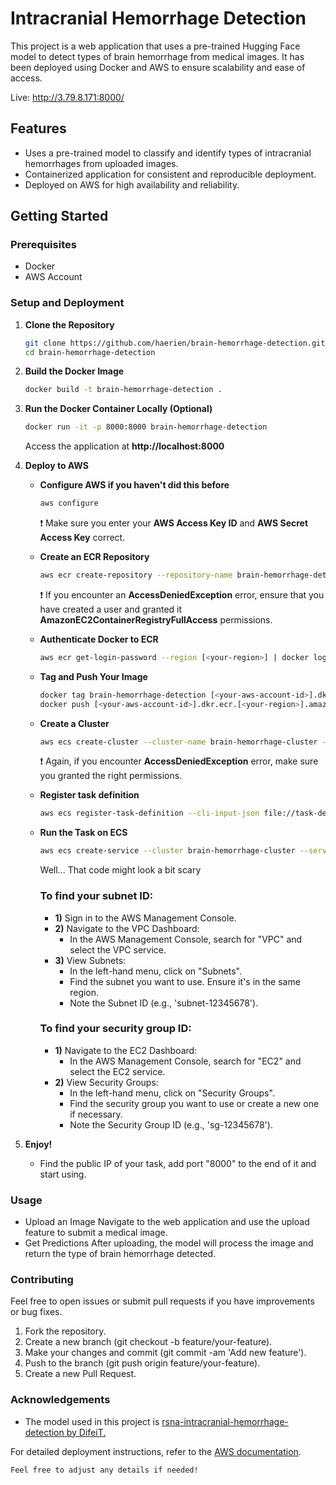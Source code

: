# Intracranial Hemorrhage Detection

This project is a web application that uses a pre-trained Hugging Face model to detect types of brain hemorrhage from medical images. It has been deployed using Docker and AWS to ensure scalability and ease of access.

Live: http://3.79.8.171:8000/

## Features

- Uses a pre-trained model to classify and identify types of intracranial hemorrhages from uploaded images.
- Containerized application for consistent and reproducible deployment.
- Deployed on AWS for high availability and reliability.

## Getting Started

### Prerequisites

- Docker
- AWS Account

### Setup and Deployment

1. **Clone the Repository**
   ```bash
   git clone https://github.com/haerien/brain-hemorrhage-detection.git
   cd brain-hemorrhage-detection
   ```

2. **Build the Docker Image**
   ```bash
   docker build -t brain-hemorrhage-detection .
   ```

3. **Run the Docker Container Locally (Optional)**
   ```bash
   docker run -it -p 8000:8000 brain-hemorrhage-detection
   ```
    Access the application at **http://localhost:8000**

4. **Deploy to AWS**
   * **Configure AWS if you haven't did this before**
     ```bash
     aws configure
     ```
     ❗ Make sure you enter your **AWS Access Key ID** and **AWS Secret Access Key** correct.

   * **Create an ECR Repository**
     ```bash
     aws ecr create-repository --repository-name brain-hemorrhage-detection --region [<your-region>]
     ```
     ❗ If you encounter an **AccessDeniedException** error, ensure that you have created a user and granted it **AmazonEC2ContainerRegistryFullAccess** permissions.
     
   * **Authenticate Docker to ECR**
     ```bash
     aws ecr get-login-password --region [<your-region>] | docker login --username AWS --password-stdin[<your-aws-account-id>].dkr.ecr.[<your-region>].amazonaws.com
     ```
     
   * **Tag and Push Your Image**
       ```bash
       docker tag brain-hemorrhage-detection [<your-aws-account-id>].dkr.ecr.[<your-region>].amazonaws.com/brain-hemorrhage-detection
       docker push [<your-aws-account-id>].dkr.ecr.[<your-region>].amazonaws.com/brain-hemorrhage-detection
       ```
       
   * **Create a Cluster**
       ```bash
       aws ecs create-cluster --cluster-name brain-hemorrhage-cluster --region [<your-region>]
       ```
       ❗ Again, if you encounter **AccessDeniedException** error, make sure you granted the right permissions.
       
   * **Register task definition**
       ```bash
       aws ecs register-task-definition --cli-input-json file://task-definition.json
       ```
   * **Run the Task on ECS**
       ```bash
       aws ecs create-service --cluster brain-hemorrhage-cluster --service-name brain-hemorrhage-service --task-definition brain-hemorrhage-task --desired-count 1 --launch-type FARGATE --network-configuration "awsvpcConfiguration={subnets=[<your-subnet-id>],securityGroups=[<your-security-group-id>],assignPublicIp=ENABLED}" --region [<your-region>]
       ```
       Well... That code might look a bit scary
     ### **To find your subnet ID:**
     * **1)** Sign in to the AWS Management Console.
     * **2)** Navigate to the VPC Dashboard:
        * In the AWS Management Console, search for "VPC" and select the VPC service.
     * **3)** View Subnets:
        *  In the left-hand menu, click on "Subnets".
        *  Find the subnet you want to use. Ensure it's in the same region.
        *  Note the Subnet ID (e.g., 'subnet-12345678').
     ### **To find your security group ID:**
     * **1)** Navigate to the EC2 Dashboard:
        *  In the AWS Management Console, search for "EC2" and select the EC2 service.
     * **2)** View Security Groups:
        *  In the left-hand menu, click on "Security Groups".
        *  Find the security group you want to use or create a new one if necessary.
        *  Note the Security Group ID (e.g., 'sg-12345678').
5. **Enjoy!**
   * Find the public IP of your task, add port "8000" to the end of it and start using.

### Usage
  * Upload an Image
    Navigate to the web application and use the upload feature to submit a medical image.
  * Get Predictions
    After uploading, the model will process the image and return the type of brain hemorrhage detected.

### Contributing
  Feel free to open issues or submit pull requests if you have improvements or bug fixes.
  1) Fork the repository.
  2) Create a new branch (git checkout -b feature/your-feature).
  3) Make your changes and commit (git commit -am 'Add new feature').
  4) Push to the branch (git push origin feature/your-feature).
  5) Create a new Pull Request.

### Acknowledgements
  * The model used in this project is <a href="https://huggingface.co/DifeiT/rsna-intracranial-hemorrhage-detection">rsna-intracranial-hemorrhage-detection by DifeiT.<a>
       

For detailed deployment instructions, refer to the <a href="https://docs.aws.amazon.com/AmazonECS/latest/developerguide/Welcome.html">AWS documentation<a>.

```
Feel free to adjust any details if needed!
```
